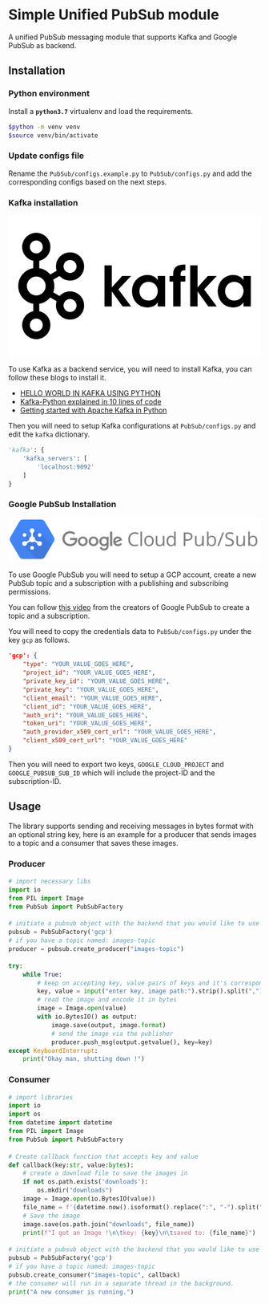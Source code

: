 # Simple Unified PubSub module

A unified PubSub messaging module that supports Kafka and Google PubSub as backend.

## Installation

### Python environment

Install a **`python3.7`** virtualenv and load the requirements.

```bash
$python -m venv venv
$source venv/bin/activate
```

### Update configs file

Rename the `PubSub/configs.example.py` to `PubSub/configs.py` and add the corresponding configs based on the next steps.

### Kafka installation

![kafka](assets/kafka.png)

To use Kafka as a backend service, you will need to install Kafka, you can follow these blogs to install it.

- [HELLO WORLD IN KAFKA USING PYTHON](https://timber.io/blog/hello-world-in-kafka-using-python/)
- [Kafka-Python explained in 10 lines of code](https://towardsdatascience.com/kafka-python-explained-in-10-lines-of-code-800e3e07dad1)
- [Getting started with Apache Kafka in Python](https://towardsdatascience.com/getting-started-with-apache-kafka-in-python-604b3250aa05)

Then you will need to setup Kafka configurations at `PubSub/configs.py` and edit the `kafka` dictionary.

```python
'kafka': {
    'kafka_servers': [
        'localhost:9092'
    ]
}
```

### Google PubSub Installation

![gcp-pubsub](assets/gcp-pubsub.png)

To use Google PubSub you will need to setup a GCP account, create a new PubSub topic and a subscription with a publishing and subscribing permissions.

You can follow [this video](https://youtu.be/f5DOsB7Nlw0) from the creators of Google PubSub to create a topic and a subscription.

You will need to copy the credentials data to `PubSub/configs.py` under the key `gcp` as follows.

```json
'gcp': {
    "type": "YOUR_VALUE_GOES_HERE",
    "project_id": "YOUR_VALUE_GOES_HERE",
    "private_key_id": "YOUR_VALUE_GOES_HERE",
    "private_key": "YOUR_VALUE_GOES_HERE",
    "client_email": "YOUR_VALUE_GOES_HERE",
    "client_id": "YOUR_VALUE_GOES_HERE",
    "auth_uri": "YOUR_VALUE_GOES_HERE",
    "token_uri": "YOUR_VALUE_GOES_HERE",
    "auth_provider_x509_cert_url": "YOUR_VALUE_GOES_HERE",
    "client_x509_cert_url": "YOUR_VALUE_GOES_HERE"
}
```

Then you will need to export two keys, `GOOGLE_CLOUD_PROJECT` and `GOOGLE_PUBSUB_SUB_ID` which will include the project-ID and the subscription-ID.

## Usage

The library supports sending and receiving messages in bytes format with an optional string key, here is an example for a producer that sends images to a topic and a consumer that saves these images.

### Producer

```python
# import necessary libs
import io
from PIL import Image
from PubSub import PubSubFactory

# initiate a pubsub object with the backend that you would like to use ['kafka', 'gcp']
pubsub = PubSubFactory('gcp')
# if you have a topic named: images-topic
producer = pubsub.create_producer("images-topic")

try:
    while True:
        # keep on accepting key, value pairs of keys and it's corresponding image path
        key, value = input("enter key, image path:").strip().split(",")
        # read the image and encode it in bytes
        image = Image.open(value)
        with io.BytesIO() as output:
            image.save(output, image.format)
            # send the image via the publisher
            producer.push_msg(output.getvalue(), key=key)
except KeyboardInterrupt:
    print("Okay man, shutting down !")

```

### Consumer

```python
# import libraries
import io
import os
from datetime import datetime
from PIL import Image
from PubSub import PubSubFactory

# Create callback function that accepts key and value
def callback(key:str, value:bytes):
    # create a download file to save the images in
    if not os.path.exists('downloads'):
        os.mkdir("downloads")
    image = Image.open(io.BytesIO(value))
    file_name = f'{datetime.now().isoformat().replace(":", "-").split(".")[0]}.{image.format}'
    # Save the image
    image.save(os.path.join("downloads", file_name))
    print(f"I got an Image !\n\tkey: {key}\n\tsaved to: {file_name}")

# initiate a pubsub object with the backend that you would like to use ['kafka', 'gcp']
pubsub = PubSubFactory('gcp')
# if you have a topic named: images-topic
pubsub.create_consumer("images-topic", callback)
# the consumer will run in a separate thread in the background.
print("A new consumer is running.")
```
